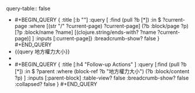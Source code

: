 query-table:: false

- #+BEGIN_QUERY
  {
  :title [:b ""]
  :query [
   :find (pull ?b [*])
         :in $ ?current-page
         :where
         [(str "/" ?current-page) ?current-page]
         (?b :block/page ?p)
         [?p :block/name ?name]
         [(clojure.string/ends-with? ?name ?current-page)]
  ]
  :inputs [:current-page]}
  :breadcrumb-show? false
  }
  #+END_QUERY
- {{query 地方權力大小}}
-
- #+BEGIN_QUERY
  { :title [:h4 "Follow-up Actions" ] 
  :query [:find (pull ?b [*])
   :in $ ?parent
   :where
   (block-ref ?b "地方權力大小")
   (?b :block/content ?p)
  ]
   :inputs [:parent-block]
   :table-view? false
   :breadcrumb-show? false
  :collapsed? false
  }
  #+END_QUERY